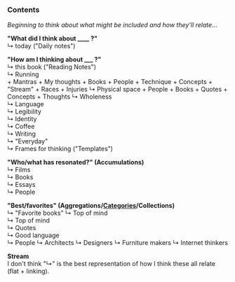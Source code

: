 ### Contents
*Beginning to think about what might be included and how they'll relate...*


**"What did I think about ____ ?"**  
  ↳ today ("Daily notes")


**"How am I thinking about ___ ?"**  
  ↳ this book ("Reading Notes")  
  ↳ Running  
    + Mantras
    + My thoughts
    + Books
    + People
    + Technique
    + Concepts
    + "Stream"
    + Races
    + Injuries
  ↳ Physical space
    + People
    + Books
    + Quotes
    + Concepts
    + Thoughts
  ↳ Wholeness  
  ↳ Language  
  ↳ Legibility  
  ↳ Identity  
  ↳ Coffee  
  ↳ Writing  
  ↳ "Everyday"  
  ↳ Frames for thinking ("Templates")  


**"Who/what has resonated?" (Accumulations)**  
  ↳ Films  
  ↳ Books  
  ↳ Essays  
  ↳ People  


**"Best/favorites" (Aggregations/[Categories](https://en.wikipedia.org/wiki/Help:Category)/Collections)**  
↳ "Favorite books"
↳ Top of mind  
↳ Top of mind  
↳ Quotes  
↳ Good language  
↳ People
  ↳ Architects
  ↳ Designers
  ↳ Furniture makers
  ↳ Internet thinkers




**Stream**  
I don't think "↳" is the best representation of how I think these all relate (flat + linking).
